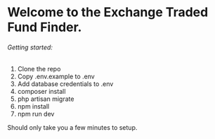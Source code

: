 # Welcome to the Exchange Traded Fund Finder.

###### Getting started:

1. Clone the repo
2. Copy .env.example to .env
3. Add database credentials to .env
4. composer install
5. php artisan migrate
6. npm install
7. npm run dev

Should only take you a few minutes to setup.
